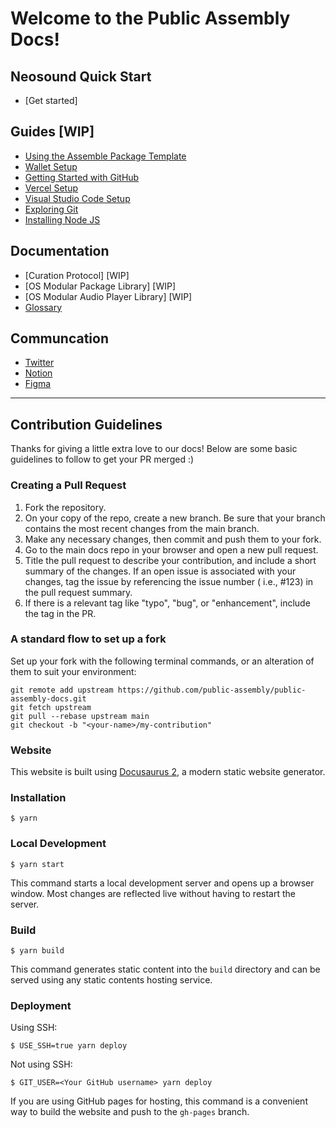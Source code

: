 # Welcome to the Public Assembly Docs!


## Neosound Quick Start

- [Get started]

## Guides [WIP]

- [Using the Assemble Package Template](https://github.com/public-assembly/public-assembly-docs/blob/main/docs/guides/assemble-package.md)
- [Wallet Setup](https://github.com/public-assembly/public-assembly-docs/blob/main/docs/guides/wallet-setup.md)
- [Getting Started with GitHub](https://github.com/public-assembly/public-assembly-docs/blob/main/docs/guides/getting-started-with-github.md)
- [Vercel Setup](https://github.com/public-assembly/public-assembly-docs/blob/main/docs/guides/vercel-setup.md)
- [Visual Studio Code Setup](https://github.com/public-assembly/public-assembly-docs/blob/main/docs/guides/visual-studio-code-setup.md)
- [Exploring Git](https://github.com/public-assembly/public-assembly-docs/blob/main/docs/guides/exploring-git.md) 
- [Installing Node JS](https://github.com/public-assembly/public-assembly-docs/blob/main/docs/guides/installing-node.md)

## Documentation

- [Curation Protocol] [WIP]
- [OS Modular Package Library] [WIP]
- [OS Modular Audio Player Library] [WIP]
- [Glossary](https://github.com/public-assembly/public-assembly-docs/blob/main/docs/guides/glossary.md)

## Communcation

- [Twitter](https://twitter.com/pblcasmbly)
- [Notion](https://www.notion.so/ourzora/Neosound-working-product-title-dd4ef7e0ce8c478386ef867a5d0f7ffe)
- [Figma](https://www.figma.com/file/IMYiNZVVJCvO9Yjn0IBe1f/~neosound~-%5Bcommunity%5D?node-id=1730%3A10991)

---
## Contribution Guidelines
Thanks for giving a little extra love to our docs! Below are some basic guidelines to follow to get your PR merged :)

### Creating a Pull Request
1. Fork the repository.
2. On your copy of the repo, create a new branch. Be sure that your branch contains the most recent changes from the main branch.
3. Make any necessary changes, then commit and push them to your fork.
4. Go to the main docs repo in your browser and open a new pull request.
5. Title the pull request to describe your contribution, and include a short summary of the changes. If an open issue is associated with your changes, tag the issue by referencing the issue number ( i.e., #123) in the pull request summary.
6. If there is a relevant tag like "typo", "bug", or "enhancement", include the tag in the PR.

### A standard flow to set up a fork
Set up your fork with the following terminal commands, or an alteration of them to suit your environment:

```cd zora-docs
git remote add upstream https://github.com/public-assembly/public-assembly-docs.git
git fetch upstream
git pull --rebase upstream main
git checkout -b "<your-name>/my-contribution"
```
### Website

This website is built using [Docusaurus 2](https://docusaurus.io/), a modern static website generator.

### Installation
```
$ yarn
```
### Local Development

```
$ yarn start
```

This command starts a local development server and opens up a browser window. Most changes are reflected live without having to restart the server.

### Build

```
$ yarn build
```

This command generates static content into the `build` directory and can be served using any static contents hosting service.
### Deployment

Using SSH:

```
$ USE_SSH=true yarn deploy
```

Not using SSH:

```
$ GIT_USER=<Your GitHub username> yarn deploy
```

If you are using GitHub pages for hosting, this command is a convenient way to build the website and push to the `gh-pages` branch.
